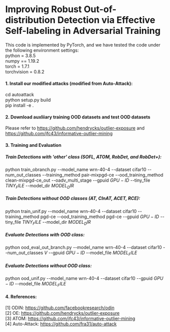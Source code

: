 # Improving Robust Out-of-distribution Detection via Effective Self-labeling in Adversarial Training

This code is implemented by PyTorch, and we have tested the code under the following environment settings:\
python = 3.8.5\
numpy == 1.19.2\
torch = 1.7.1\
torchvision = 0.8.2

#### 1. Install our modified attacks (modified from Auto-Attack):  
cd autoattack\
python setup.py build\
pip install -e .


#### 2. Download auxliiary training OOD datasets and test OOD datasets
Please refer to https://github.com/hendrycks/outlier-exposure and https://github.com/jfc43/informative-outlier-mining

#### 3. Training and Evaluation
##### Train Detections with 'other' class (SOFL, ATOM, RobDet, and RobDet+):
python train_obranch.py --model_name wrn-40-4 --dataset cifar10 --num_out_classes --training_method pair-mixpgd-ce --ood_training_method clean-mixpgd-ce_out --oadv_multi_stage --gpuid $GPU-ID$ --tiny_file $TINY_FILE$ --model_dir $MODEL_DIR$

##### Train Detections without OOD classes (AT, ClnAT, ACET, RCE):
python train_unif.py --model_name wrn-40-4 --dataset cifar10 --training_method pgd-ce --ood_training_method pgd-ce --gpuid $GPU-ID$ --tiny_file $TINY_FILE$ --model_dir $MODEL_DIR$


##### Evaluate Detections with OOD class:
python ood_eval_out_branch.py --model_name wrn-40-4 --dataset cifar10 --num_out_classes $V$ --gpuid $GPU-ID$ --model_file $MODEL_FILE$

##### Evaluate Detections without OOD class:
python ood_unif.py --model_name wrn-40-4 --dataset cifar10 --gpuid $GPU-ID$ --model_file $MODEL_FILE$


#### 4. References:
[1] ODIN: https://github.com/facebookresearch/odin  
[2] OE: https://github.com/hendrycks/outlier-exposure  
[3] ATOM: https://github.com/jfc43/informative-outlier-mining    
[4] Auto-Attack: https://github.com/fra31/auto-attack  

